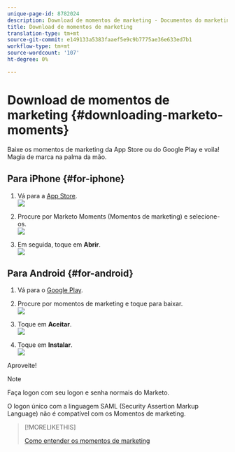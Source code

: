```yaml
---
unique-page-id: 8782024
description: Download de momentos de marketing - Documentos do marketing - Documentação do produto
title: Download de momentos de marketing
translation-type: tm+mt
source-git-commit: e149133a5383faaef5e9c9b7775ae36e633ed7b1
workflow-type: tm+mt
source-wordcount: '107'
ht-degree: 0%

---
```



# Download de momentos de marketing {#downloading-marketo-moments}

Baixe os momentos de marketing da App Store ou do Google Play e voila! Magia de marca na palma da mão.

## Para iPhone {#for-iphone}

1. Vá para a [App Store](https://itunes.apple.com/us/genre/ios/id36?mt=8).\
   ![](assets/image2015-7-15-14-3a52-3a13.png)

1. Procure por Marketo Moments (Momentos de marketing) e selecione-os.\
   ![](assets/image2015-7-7-17-3a19-3a7.png)

1. Em seguida, toque em **Abrir**.\
   ![](assets/image2015-7-7-17-3a20-3a51.png)

## Para Android {#for-android}

1. Vá para o [Google Play](https://play.google.com/store?hl=en).
1. Procure por momentos de marketing e toque para baixar.\
   ![](assets/image2015-7-14-9-3a6-3a34.png)

1. Toque em **Aceitar**.\
   ![](assets/image2015-7-7-16-3a41-3a47.png)

1. Toque em **Instalar**.\
   ![](assets/image2015-7-7-16-3a43-3a21.png)

Aproveite!

>[!NOTE]
>
>Faça logon com seu logon e senha normais do Marketo.
>
>O logon único com a linguagem SAML (Security Assertion Markup Language) não é compatível com os Momentos de marketing.

>[!MORELIKETHIS]
>
>[Como entender os momentos de marketing](../../../../../product-docs/core-marketo-concepts/mobile-apps/marketo-moments/understanding-moments/understanding-marketo-moments.md)

